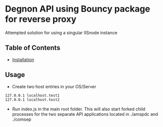 # Degnon API using Bouncy package for reverse proxy

Attempted solution for using a singular IISnode instance

## Table of Contents

- [Installation](#installation)

## Usage

- Create two host entries in your OS/Server

```sh
127.0.0.1 localhost.test1
127.0.0.1 localhost.test2
```

- Run index.js in the main root folder. This will also start forked child processes for the two separate API applications located in ./amspdc and ./comsep
